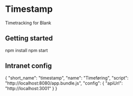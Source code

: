 # Timestamp
Timetracking for Blank

## Getting started
npm install
npm start

## Intranet config
{
    "short_name": "timestamp",
    "name": "Timeføring",
    "script": "http://localhost:8080/app.bundle.js",
    "config": {
        "apiUrl": "http://localhost:3001"
    }
}
